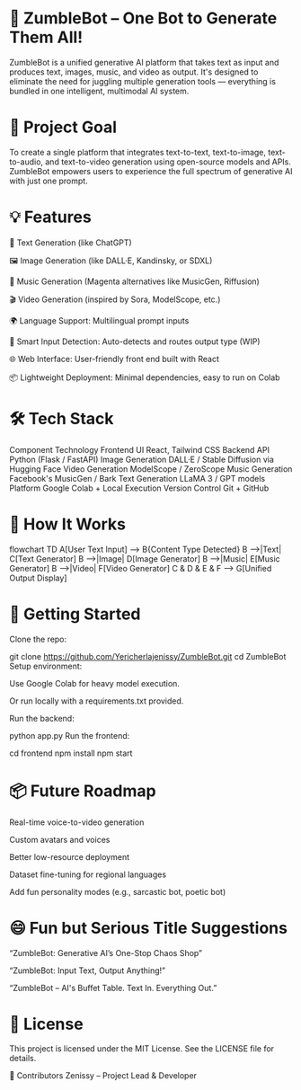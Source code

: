 # 🤖 ZumbleBot – One Bot to Generate Them All!
ZumbleBot is a unified generative AI platform that takes text as input and produces text, images, music, and video as output. It's designed to eliminate the need for juggling multiple generation tools — everything is bundled in one intelligent, multimodal AI system.

# 🎯 Project Goal
To create a single platform that integrates text-to-text, text-to-image, text-to-audio, and text-to-video generation using open-source models and APIs. ZumbleBot empowers users to experience the full spectrum of generative AI with just one prompt.

# 💡 Features
📝 Text Generation (like ChatGPT)

🖼️ Image Generation (like DALL·E, Kandinsky, or SDXL)

🎵 Music Generation (Magenta alternatives like MusicGen, Riffusion)

🎬 Video Generation (inspired by Sora, ModelScope, etc.)

🌍 Language Support: Multilingual prompt inputs

🧠 Smart Input Detection: Auto-detects and routes output type (WIP)

🌐 Web Interface: User-friendly front end built with React

📦 Lightweight Deployment: Minimal dependencies, easy to run on Colab

# 🛠️ Tech Stack
Component	Technology
Frontend UI	React, Tailwind CSS
Backend API	Python (Flask / FastAPI)
Image Generation	DALL·E / Stable Diffusion via Hugging Face
Video Generation	ModelScope / ZeroScope
Music Generation	Facebook's MusicGen / Bark
Text Generation	LLaMA 3 / GPT models
Platform	Google Colab + Local Execution
Version Control	Git + GitHub

# 🧪 How It Works
flowchart TD
    A[User Text Input] --> B{Content Type Detected}
    B -->|Text| C[Text Generator]
    B -->|Image| D[Image Generator]
    B -->|Music| E[Music Generator]
    B -->|Video| F[Video Generator]
    C & D & E & F --> G[Unified Output Display]
    
# 🚀 Getting Started
Clone the repo:

git clone https://github.com/Yericherlajenissy/ZumbleBot.git
cd ZumbleBot
Setup environment:

Use Google Colab for heavy model execution.

Or run locally with a requirements.txt provided.

Run the backend:


python app.py
Run the frontend:


cd frontend
npm install
npm start

# 📦 Future Roadmap
 Real-time voice-to-video generation

 Custom avatars and voices

 Better low-resource deployment

 Dataset fine-tuning for regional languages

 Add fun personality modes (e.g., sarcastic bot, poetic bot)

# 😄 Fun but Serious Title Suggestions
“ZumbleBot: Generative AI’s One-Stop Chaos Shop”

“ZumbleBot: Input Text, Output Anything!”

“ZumbleBot – AI's Buffet Table. Text In. Everything Out.”

# 📜 License
This project is licensed under the MIT License. See the LICENSE file for details.

👥 Contributors
Zenissy – Project Lead & Developer
